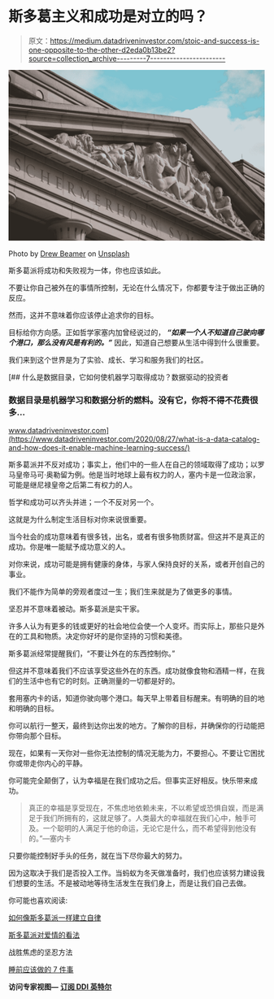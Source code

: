 # 斯多葛主义和成功是对立的吗？

> 原文：<https://medium.datadriveninvestor.com/stoic-and-success-is-one-opposite-to-the-other-d2eda0b13be2?source=collection_archive---------7----------------------->

![](img/d0e6127a548c9d513994e28e9dad20f9.png)

Photo by [Drew Beamer](https://unsplash.com/@drew_beamer?utm_source=medium&utm_medium=referral) on [Unsplash](https://unsplash.com?utm_source=medium&utm_medium=referral)

斯多葛派将成功和失败视为一体，你也应该如此。

不要让你自己被外在的事情所控制，无论在什么情况下，你都要专注于做出正确的反应。

然而，这并不意味着你应该停止追求你的目标。

目标给你方向感。正如哲学家塞内加曾经说过的， ***“如果一个人不知道自己驶向哪个港口，那么没有风是有利的。”*** 因此，知道自己想要从生活中得到什么很重要。

我们来到这个世界是为了实验、成长、学习和服务我们的社区。

[](https://www.datadriveninvestor.com/2020/08/27/what-is-a-data-catalog-and-how-does-it-enable-machine-learning-success/) [## 什么是数据目录，它如何使机器学习取得成功？数据驱动的投资者

### 数据目录是机器学习和数据分析的燃料。没有它，你将不得不花费很多…

www.datadriveninvestor.com](https://www.datadriveninvestor.com/2020/08/27/what-is-a-data-catalog-and-how-does-it-enable-machine-learning-success/) 

斯多葛派并不反对成功；事实上，他们中的一些人在自己的领域取得了成功；以罗马皇帝马可·奥勒留为例。他是当时地球上最有权力的人，塞内卡是一位政治家，可能是继尼禄皇帝之后第二有权力的人。

哲学和成功可以齐头并进；一个不反对另一个。

这就是为什么制定生活目标对你来说很重要。

当今社会的成功意味着有很多钱，出名，或者有很多物质财富。但这并不是真正的成功。你是唯一能赋予成功意义的人。

对你来说，成功可能是拥有健康的身体，与家人保持良好的关系，或者开创自己的事业。

我们不能作为简单的旁观者度过一生；我们生来就是为了做更多的事情。

坚忍并不意味着被动。斯多葛派是实干家。

许多人认为有更多的钱或更好的社会地位会使一个人变坏。而实际上，那些只是外在的工具和物质。决定你好坏的是你坚持的习惯和美德。

斯多葛派经常提醒我们，“不要让外在的东西控制你。”

但这并不意味着我们不应该享受这些外在的东西。成功就像食物和酒精一样，在我们的生活中也有它的时刻。正确测量的一切都是好的。

套用塞内卡的话，知道你驶向哪个港口。每天早上带着目标醒来。有明确的目的地和明确的目标。

你可以航行一整天，最终到达你出发的地方。了解你的目标，并确保你的行动能把你带向那个目标。

现在，如果有一天你对一些你无法控制的情况无能为力，不要担心。不要让它困扰你或带走你内心的平静。

你可能完全颠倒了，认为幸福是在我们成功之后。但事实正好相反。快乐带来成功。

> 真正的幸福是享受现在，不焦虑地依赖未来，不以希望或恐惧自娱，而是满足于我们所拥有的，这就足够了。人类最大的幸福就在我们心中，触手可及。一个聪明的人满足于他的命运，无论它是什么，而不希望得到他没有的。”—塞内卡

只要你能控制好手头的任务，就在当下尽你最大的努力。

因为这取决于我们是否投入工作。当蚂蚁为冬天做准备时，我们也应该努力建设我们想要的生活。不是被动地等待生活发生在我们身上，而是让我们自己去做。

你可能也喜欢阅读:

[如何像斯多葛派一样建立自律](https://medium.com/@Stoiccopy/how-to-build-self-discipline-like-a-stoic-f912dd8a266b)

[斯多葛派对爱情的看法](https://medium.com/@Stoiccopy/stoic-thoughts-on-love-65cb7c6bfd94)

战胜焦虑的坚忍方法

[睡前应该做的 7 件事](https://medium.com/@Stoiccopy/7-things-you-should-do-before-going-to-bed-40733f058fb1)

**访问专家视图—** [**订阅 DDI 英特尔**](https://datadriveninvestor.com/ddi-intel)